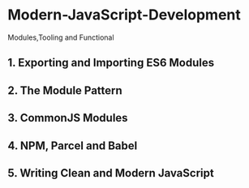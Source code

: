 # Modern-JavaScript-Development
Modules,Tooling and Functional

## 1. Exporting and Importing ES6 Modules

## 2. The Module Pattern

## 3. CommonJS Modules

## 4. NPM, Parcel and Babel

## 5. Writing Clean and Modern JavaScript
